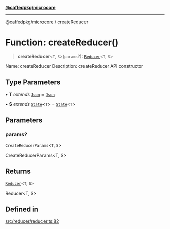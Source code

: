 [**@caffedpkg/microcore**](../README.md)

***

[@caffedpkg/microcore](../globals.md) / createReducer

# Function: createReducer()

> **createReducer**\<`T`, `S`\>(`params`?): [`Reducer`](../type-aliases/Reducer.md)\<`T`, `S`\>

Name: createReducer
Description: createReducer API constructor

## Type Parameters

• **T** *extends* [`Json`](../type-aliases/Json.md) = [`Json`](../type-aliases/Json.md)

• **S** *extends* [`State`](../type-aliases/State.md)\<`T`\> = [`State`](../type-aliases/State.md)\<`T`\>

## Parameters

### params?

`CreateReducerParams`\<`T`, `S`\>

CreateReducerParams<T, S>

## Returns

[`Reducer`](../type-aliases/Reducer.md)\<`T`, `S`\>

Reducer<T, S>

## Defined in

[src/reducer/reducer.ts:82](https://github.com/caffed/microcore/blob/3444f5042af4893783a848f270124aa74f8db032/src/reducer/reducer.ts#L82)
